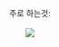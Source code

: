 

<p align="center">
  주로 하는것:<br><br>
<img src="https://img.shields.io/badge/-python-blue?style=flat-square&logo=Python&logoColor=white"/>
</p>
